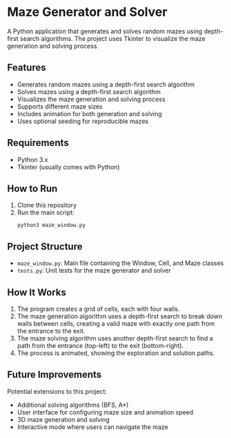 # Maze Generator and Solver

A Python application that generates and solves random mazes using depth-first search algorithms. The project uses Tkinter to visualize the maze generation and solving process.

## Features

- Generates random mazes using a depth-first search algorithm
- Solves mazes using a depth-first search algorithm
- Visualizes the maze generation and solving process
- Supports different maze sizes
- Includes animation for both generation and solving
- Uses optional seeding for reproducible mazes

## Requirements

- Python 3.x
- Tkinter (usually comes with Python)

## How to Run

1. Clone this repository
2. Run the main script:
   ```
   python3 maze_window.py
   ```

## Project Structure

- `maze_window.py`: Main file containing the Window, Cell, and Maze classes
- `tests.py`: Unit tests for the maze generator and solver

## How It Works

1. The program creates a grid of cells, each with four walls.
2. The maze generation algorithm uses a depth-first search to break down walls between cells, creating a valid maze with exactly one path from the entrance to the exit.
3. The maze solving algorithm uses another depth-first search to find a path from the entrance (top-left) to the exit (bottom-right).
4. The process is animated, showing the exploration and solution paths.

## Future Improvements

Potential extensions to this project:

- Additional solving algorithms (BFS, A\*)
- User interface for configuring maze size and animation speed
- 3D maze generation and solving
- Interactive mode where users can navigate the maze
